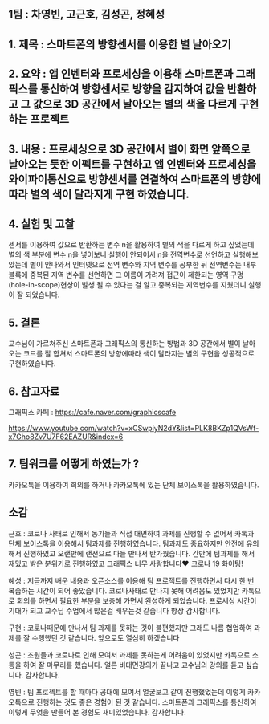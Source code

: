 ## 1팀 : 차영빈, 고근호, 김성곤, 정혜성

## 1. 제목 : 스마트폰의 방향센서를 이용한 별 날아오기

## 2. 요약 : 앱 인벤터와 프로세싱을 이용해 스마트폰과 그래픽스를 통신하여 방향센서로 방향을 감지하여 값을 반환하고 그 값으로 3D 공간에서 날아오는 별의 색을 다르게 구현하는 프로젝트

## 3. 내용 : 프로세싱으로 3D 공간에서 별이 화면 앞쪽으로 날아오는 듯한 이펙트를 구현하고 앱 인벤터와 프로세싱을 와이파이통신으로 방향센서를 연결하여 스마트폰의 방향에따라 별의 색이 달라지게 구현 하였습니다.

## 4. 실험 및 고찰 
센서를 이용하여 값으로 반환하는 변수 n을 활용하여 별의 색을 다르게 하고 싶었는데 별의 색 부분에 변수 n을 넣어보니 실행이 안되어서 n을 전역변수로 선언하고 실행해보았는데 별이 안나와서 인터넷으로 전역 변수와 지역 변수를 공부한 뒤 전역변수는 내부 블록에 중복된 지역 변수를 선언하면 그 이름이 가려져 접근이 제한되는 영역 구멍(hole-in-scope)현상이 발생 될 수 있다는 걸 알고 중복되는 지역변수를 지웠더니 실행이 잘 되었습니다.

## 5. 결론 
교수님이 가르쳐주신 스마트폰과 그래픽스의 통신하는 방법과 3D 공간에서 별이 날아오는 코드를 잘 합쳐서 스마트폰의 방향에따라 색이 달라지는 별의 구현을 성공적으로 구현하였습니다.

## 6. 참고자료
그래픽스 카페 : https://cafe.naver.com/graphicscafe

https://www.youtube.com/watch?v=xCSwpiyN2dY&list=PLK8BKZp1QVsWf-x7Gho8Zv7U7F62EAZUR&index=6
## 7. 팀워크를 어떻게 하였는가 ? 
카카오톡을 이용하여 회의를 하거나 카카오톡에 있는 단체 보이스톡을 활용하였습니다.

## 소감 
근호 :  코로나 사태로 인해서 동기들과 직접 대면하여 과제를 진행할 수 없어서 카톡과 단체 보이스톡을 이용해서 팀과제를 진행하였습니다. 팀과제도 중요하지만 안전에 유의해서 진행하였고 오랜만에 랜선으로 다들 만나서 반가웠습니다. 간만에 팀과제를 해서 재밌고 밝은 분위기로 진행하였고 그래픽스 너무 사랑합니다♥ 코로나 19 화이팅!

혜성 : 지금까지 배운 내용과 오픈소스를 이용해 팀 프로젝트를 진행하면서 다시 한 번 복습하는 시간이 되어 좋았습니다. 코로나사태로 만나지 못해 어려움도 있었지만 카톡으로 회의를 하면서 필요한 부분을 보충해 가면서 완성하게 되었습니다. 프로세싱 시간이 기대가 되고 교수님 수업에서 많은걸 배우는것 같습니다 항상 감사합니다.

구현 : 코로나때문에 만나서 팀 과제를 못하는 것이 불편했지만 그래도 나름 협업하여 과제를 잘 수행했던 것 같습니다. 앞으로도 열심히 하겠습니다

성곤 : 조원들과 코로나로 인해 모여서 과제를 못하는게 어려움이 있었지만 카톡으로 소통을 하여 잘 마무리를 했습니다. 얼른 비대면강의가 끝나고 교수님의 강의를 듣고 싶습니다. 감사합니다.

영빈 : 팀 프로젝트를 할 때마다 공대에 모여서 얼굴보고 같이 진행했었는데 이렇게 카카오톡으로 진행하는 것도 좋은 경험이 된 것 같습니다. 스마트폰과 그래픽스를 통신하여 이렇게 무엇을 만들어 본 경험도 재미있었습니다. 감사합니다.




